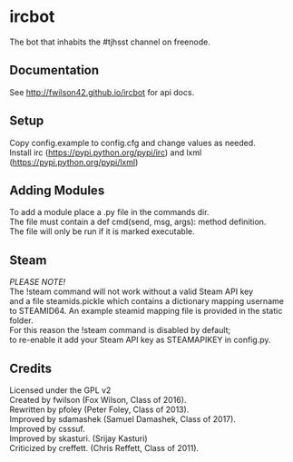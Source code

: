ircbot
======

The bot that inhabits the #tjhsst channel on freenode.



Documentation
-------------
See http://fwilson42.github.io/ircbot for api docs.

Setup
-----
Copy config.example to config.cfg and change values as needed.  
Install irc (https://pypi.python.org/pypi/irc) and lxml (https://pypi.python.org/pypi/lxml)

Adding Modules
--------------
To add a module place a <mod>.py file in the commands dir.  
The file must contain a def cmd(send, msg, args): method definition.  
The file will only be run if it is marked executable.


Steam
-----
*PLEASE NOTE!*  
The !steam command will not work without a valid Steam API key  
and a file steamids.pickle which contains a dictionary mapping username  
to STEAMID64. An example steamid mapping file is provided in the static folder.  
For this reason the !steam command is disabled by default;  
to re-enable it add your Steam API key as STEAMAPIKEY in config.py.

Credits
-------
Licensed under the GPL v2  
Created by fwilson (Fox Wilson, Class of 2016).  
Rewritten by pfoley (Peter Foley, Class of 2013).  
Improved by sdamashek (Samuel Damashek, Class of 2017).  
Improved by csssuf.  
Improved by skasturi. (Srijay Kasturi)  
Criticized by creffett. (Chris Reffett, Class of 2011).
